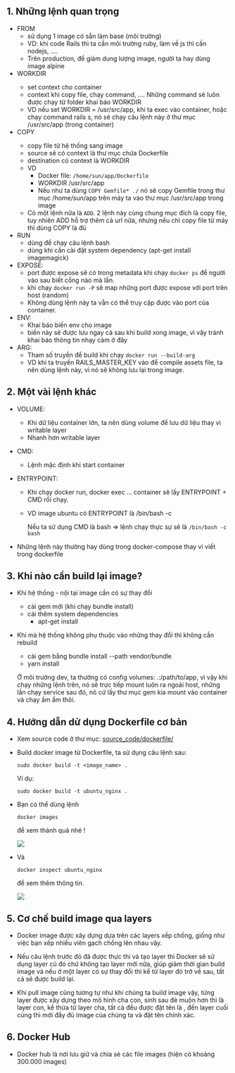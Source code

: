 ## 1. Những lệnh quan trọng

* FROM <image>
  * sử dụng 1 image có sẵn làm base (môi trường)
  * VD: khi code Rails thì ta cần môi trường ruby, làm về js thì cần nodejs, ....
  * Trên production, để giảm dung lượng image, người ta hay dùng image alpine
* WORKDIR <path>
  * set context cho container
  * context khi copy file, chạy command, .... Những command sẽ luôn được chạy từ folder khai báo WORKDIR
  * VD nếu set WORKDIR = /usr/src/app, khi ta exec vào container, hoặc chạy command rails s, nó sẽ chạy câu lệnh này ở thư mục /usr/src/app (trong container)
* COPY <source> <destination>
  * copy file từ hệ thống sang image
  * source sẽ có context là thư mục chứa Dockerfile
  * destination có context là WORKDIR
  * VD
    * Docker file: `/home/sun/app/Dockerfile`
    * WORKDIR /usr/src/app
    * Nếu như ta dùng `COPY Gemfile* ./` nó sẽ copy Gemfile trong thư mục /home/sun/app trên máy ta vào thư mục /usr/src/app trong image
  * Có một lệnh nữa là `ADD`. 2 lệnh này cùng chung mục đích là copy file, tuy nhiên ADD hỗ trợ thêm cả url nữa, nhưng nếu chỉ copy file từ máy thì dùng COPY là đủ
* RUN
  * dùng để chạy câu lệnh bash
  * dùng khi cần cài đặt system dependency (apt-get install imagemagick)
* EXPOSE:
  * port được expose sẽ có trong metadata khi chạy `docker ps` để người vào sau biết cổng nào mà lần.
  * khi chạy `docker run -P` sẽ map những port được expose với port trên host (random)
  * Không dùng lệnh này ta vẫn có thể truy cập được vào port của container.
* ENV:
  * Khai báo biến env cho image
  * biến này sẽ được lưu ngay cả sau khi build xong image, vì vậy tránh khai báo thông tin nhạy cảm ở đây
* ARG:
  * Tham số truyền để build khi chạy `docker run --build-arg`
  * VD khi ta truyền RAILS_MASTER_KEY vào để compile assets file, ta nên dùng lệnh này, vì nó sẽ không lưu lại trong image.

## 2. Một vài lệnh khác

* VOLUME:

  * Khi dữ liệu container lớn, ta nên dùng volume để lưu dữ liệu thay vì writable layer
  * Nhanh hơn writable layer

* CMD:

  * Lệnh mặc định khi start container

* ENTRYPOINT:

  * Khi chạy docker run, docker exec ... container sẽ lấy ENTRYPOINT + CMD rồi chạy.

  * VD image ubuntu có ENTRYPOINT là /bin/bash -c

    Nếu ta sử dụng CMD là bash => lệnh chạy thực sự sẽ là `/bin/bash -c bash`

* Những lệnh này thường hay dùng trong docker-compose thay vì viết trong dockerfile

## 3. Khi nào cần build lại image?

* Khi hệ thống - nội tại image cần có sự thay đổi

  * cài gem mới (khi chạy bundle install)
  * cài thêm system dependencies
    * apt-get install

* Khi mà hệ thống không phụ thuộc vào những thay đổi thì không cần rebuild

  * cài gem bằng bundle install --path vendor/bundle
  * yarn install

  Ở môi trường dev, ta thường có config volumes: .:/path/to/app, vì vậy khi chạy những lệnh trên, nó sẽ trực tiếp mount luôn ra ngoài host, những lần chạy service sau đó, nó cứ lấy thư mục gem kia mount vào container và chạy ầm ầm thôi.

## 4. Hướng dẫn dử dụng Dockerfile cơ bản

+ Xem source code ở thư mục: [source_code/dockerfile/](https://github.com/longnv-0623/Div1_Docker_Course/tree/master/source_code/dockerfile)

+ Build docker image từ Dockerfile, ta sử dụng câu lệnh sau:

    ```
    sudo docker build -t <image_name> .
    ```

   Ví dụ:

    ```
    sudo docker build -t ubuntu_nginx .
    ```

+ Bạn có thể dùng lệnh

    ```
    docker images
    ```

  để xem thành quả nhé !

  ![](https://user-images.githubusercontent.com/18675907/59087107-f3e64980-892d-11e9-840e-0abd3fd18f07.png)

+ Và

  ```
  docker inspect ubuntu_nginx
  ```

  để xem thêm thông tin.

  ![](https://user-images.githubusercontent.com/18675907/59087541-23498600-892f-11e9-9caf-9b56da755f51.png)

## 5. Cơ chế build image qua layers

+ Docker image được xây dựng dựa trên các layers xếp chồng, giống như việc bạn xếp nhiều viên gạch chồng lên nhau vậy.

+ Nếu câu lệnh trước đó đã được thực thi và tạo layer thì Docker sẽ sử dụng layer cũ đó chứ không tạo layer mới nữa, giúp giảm thời gian build image và nếu ở một layer có sự thay đổi thì kể từ layer đó trở về sau, tất cả sẽ được build lại.

+ Khi pull image cũng tương tự như khi chúng ta build image vậy, từng layer được xây dựng theo mô hình cha con, sinh sau đẻ muộn hơn thì là layer con, kế thừa từ layer cha, tất cả đều được đặt tên là <none>, đến layer cuối cùng thì mới đầy đủ image của chúng ta và đặt tên chính xác.

## 6. Docker Hub

+ Docker hub là nơi lưu giữ và chia sẻ các file images (hiện có khoảng 300.000 images)
